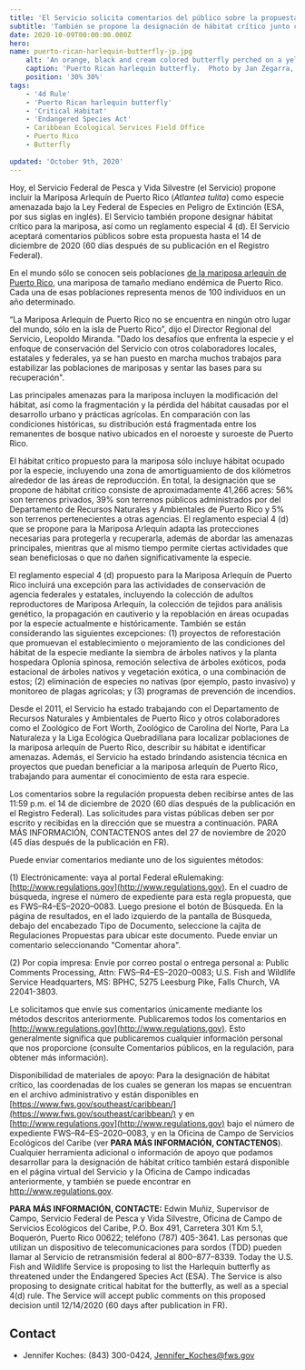 ```yaml
---
title: 'El Servicio solicita comentarios del público sobre la propuesta para incluir la Mariposa Arlequín de Puerto Rico como especie amenazada bajo la Ley Federal de Especies en Peligro de Extinción '
subtitle: 'También se propone la designación de hábitat crítico junto con un reglamento 4 (d), que adopta protecciones necesarias para la especie mientras permiten actividades que no obstaculizan su recuperación'
date: 2020-10-09T00:00:00.000Z
hero:
name: puerto-rican-harlequin-butterfly-jp.jpg
    alt: 'An orange, black and cream colored butterfly perched on a yellow flowering plant'
    caption: 'Puerto Rican harlequin butterfly.  Photo by Jan Zegarra, USFWS.'
    position: '30% 30%'
tags:
    - '4d Rule'
    - 'Puerto Rican harlequin butterfly'
    - 'Critical Habitat'
    - 'Endangered Species Act'
    - Caribbean Ecological Services Field Office
    - Puerto Rico
    - Butterfly
  
updated: 'October 9th, 2020'
---
```

Hoy, el Servicio Federal de Pesca y Vida Silvestre (el Servicio) propone incluir la Mariposa Arlequín de Puerto Rico (*Atlantea tulita*) como especie amenazada bajo la Ley Federal de Especies en Peligro de Extinción (ESA, por sus siglas en inglés).  El Servicio también propone designar hábitat crítico para la mariposa, así como un reglamento especial 4 (d).  El Servicio aceptará comentarios públicos sobre esta propuesta hasta el 14 de diciembre de 2020 (60 días después de su publicación en el Registro Federal). 

En el mundo sólo se conocen seis poblaciones [de la mariposa arlequín de Puerto Rico](/wildlife/insects/puerto-rican-harlequin-butterfly/), una mariposa de tamaño mediano endémica de Puerto Rico.  Cada una de esas poblaciones representa menos de 100 individuos en un año determinado. 

“La Mariposa Arlequín de Puerto Rico no se encuentra en ningún otro lugar del mundo, sólo en la isla de Puerto Rico”, dijo el Director Regional del Servicio, Leopoldo Miranda. "Dado los desafíos que enfrenta la especie y el enfoque de conservación del Servicio con otros colaboradores locales, estatales y federales, ya se han puesto en marcha muchos trabajos para estabilizar las poblaciones de mariposas y sentar las bases para su recuperación". 

Las principales amenazas para la mariposa incluyen la modificación del hábitat, así como la fragmentación y la pérdida del hábitat causadas por el desarrollo urbano y prácticas agrícolas. En comparación con las condiciones históricas, su distribución está fragmentada entre los remanentes de bosque nativo ubicados en el noroeste y suroeste de Puerto Rico. 

El hábitat crítico propuesto para la mariposa sólo incluye hábitat ocupado por la especie, incluyendo una zona de amortiguamiento de dos kilómetros alrededor de las áreas de reproducción.  En total, la designación que se propone de hábitat critico consiste de aproximadamente 41,266 acres: 56% son terrenos privados, 39% son terrenos públicos administrados por del Departamento de Recursos Naturales y Ambientales de Puerto Rico y 5% son terrenos pertenecientes a otras agencias.  El reglamento especial 4 (d) que se propone para la Mariposa Arlequín adapta las protecciones necesarias para protegerla y recuperarla, además de abordar las amenazas principales, mientras que al mismo tiempo permite ciertas actividades que sean beneficiosas o que no dañen significativamente la especie. 

El reglamento especial 4 (d) propuesto para la Mariposa Arlequín de Puerto Rico incluirá una excepción para las actividades de conservación de agencia federales y estatales, incluyendo la colección de adultos reproductores de Mariposa Arlequín, la colección de tejidos para análisis genético, la propagación en cautiverio y la repoblación en áreas ocupadas por la especie actualmente e históricamente.  También se están considerando las siguientes excepciones: (1) proyectos de reforestación que promuevan el establecimiento o mejoramiento de las condiciones del hábitat de la especie mediante la siembra de árboles nativos y la planta hospedara Oplonia spinosa, remoción selectiva de árboles exóticos, poda estacional de árboles nativos y vegetación exótica, o una combinación de estos; (2) eliminación de especies no nativas (por ejemplo, pasto invasivo) y monitoreo de plagas agrícolas; y (3) programas de prevención de incendios. 

Desde el 2011, el Servicio ha estado trabajando con el Departamento de Recursos Naturales y Ambientales de Puerto Rico y otros colaboradores como el Zoológico de Fort Worth, Zoológico de Carolina del Norte, Para La Naturaleza y la Liga Ecológica Quebradillana para localizar poblaciones de la mariposa arlequín de Puerto Rico, describir su hábitat e identificar amenazas. Además, el Servicio ha estado brindando asistencia técnica en proyectos que puedan beneficiar a la mariposa arlequín de Puerto Rico, trabajando para aumentar el conocimiento de esta rara especie. 

Los comentarios sobre la regulación propuesta deben recibirse antes de las 11:59 p.m. el 14 de diciembre de 2020 (60 días después de la publicación en el Registro Federal). Las solicitudes para vistas públicas deben ser por escrito y recibidas en la dirección que se muestra a continuación.  PARA MÁS INFORMACIÓN, CONTACTENOS antes del 27 de noviembre de 2020 (45 días después de la publicación en FR). 

Puede enviar comentarios mediante uno de los siguientes métodos: 

(1) Electrónicamente: vaya al portal Federal eRulemaking: [http://www.regulations.gov](http://www.regulations.gov). En el cuadro de búsqueda, ingrese el número de expediente para esta regla propuesta, que es FWS–R4–ES–2020–0083. Luego presione el botón de Búsqueda. En la página de resultados, en el lado izquierdo de la pantalla de Búsqueda, debajo del encabezado Tipo de Documento, seleccione la cajita de Regulaciones Propuestas para ubicar este documento. Puede enviar un comentario seleccionando "Comentar ahora".  

(2) Por copia impresa: Envíe por correo postal o entrega personal a: Public Comments Processing, Attn: FWS–R4–ES–2020–0083; U.S. Fish and Wildlife Service Headquarters, MS:  BPHC, 5275 Leesburg Pike, Falls Church, VA 22041-3803.  

Le solicitamos que envíe sus comentarios únicamente mediante los métodos descritos anteriormente. Publicaremos todos los comentarios en [http://www.regulations.gov](http://www.regulations.gov). Esto generalmente significa que publicaremos cualquier información personal que nos proporcione (consulte Comentarios públicos, en la regulación, para obtener más información). 

Disponibilidad de materiales de apoyo: Para la designación de hábitat crítico, las coordenadas de los cuales se generan los mapas se encuentran en el archivo administrativo y están disponibles en [https://www.fws.gov/southeast/caribbean/](https://www.fws.gov/southeast/caribbean/) y en [http://www.regulations.gov](http://www.regulations.gov) bajo el número de expediente FWS–R4–ES–2020–0083, y en la Oficina de Campo de Servicios  Ecológicos del Caribe (ver **PARA MÁS INFORMACIÓN, CONTACTENOS**). Cualquier herramienta adicional o información de apoyo que podamos desarrollar para la designación de hábitat crítico también estará disponible en el página virtual del Servicio y la Oficina de Campo indicadas anteriormente, y también se puede encontrar en http://www.regulations.gov. 

**PARA MÁS INFORMACIÓN, CONTACTE:** Edwin Muñiz, Supervisor de Campo, Servicio Federal de Pesca y Vida Silvestre, Oficina de Campo de Servicios Ecológicos del Caribe, P.O. Box 491, Carretera 301 Km 5.1, Boquerón, Puerto Rico 00622; teléfono (787) 405-3641. Las personas que utilizan un dispositivo de telecomunicaciones para sordos (TDD) pueden llamar al Servicio de retransmisión federal al 800–877–8339. 
Today the U.S. Fish and Wildlife Service is proposing to list the Harlequin butterfly as threatened under the Endangered Species Act (ESA). The Service is also proposing to designate critical habitat for the butterfly, as well as a special 4(d) rule. The Service will accept public comments on this proposed decision until 12/14/2020 (60 days after publication in FR). 

## Contact
- Jennifer Koches: (843) 300-0424, [Jennifer_Koches@fws.gov](mailto:jennifer_koches@fws.gov)  
